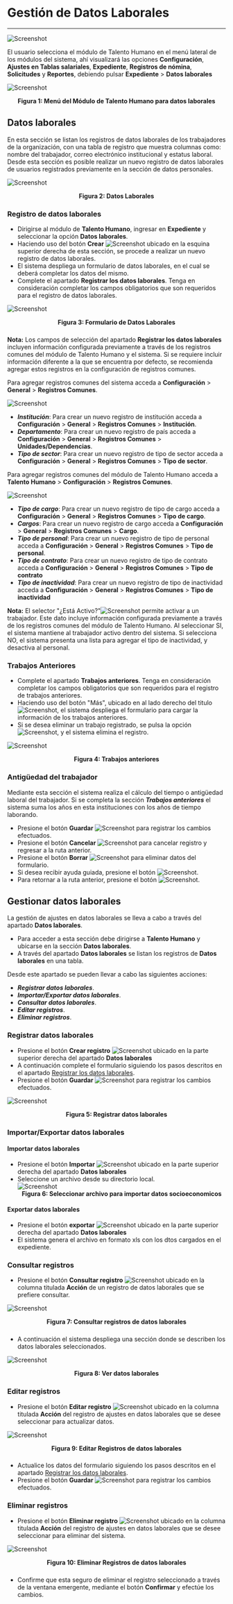 # Gestión de Datos Laborales
****************************

![Screenshot](../img/logokavac.png#imagen)


El usuario selecciona el módulo de Talento Humano en el menú lateral de los módulos del sistema, ahí visualizará las opciones **Configuración**, **Ajustes en Tablas salariales**, **Expediente**, **Registros de nómina**, **Solicitudes** y  **Reportes**, debiendo pulsar **Expediente** > **Datos laborales**

![Screenshot](../img/menu_laborales.png)<div style="text-align: center;font-weight: bold">Figura 1: Menú del Módulo de Talento Humano para datos laborales</div>


## Datos laborales

En esta sección se listan los registros de datos laborales de los trabajadores de la organización, con una tabla de registro que muestra columnas como: nombre del trabajador, correo electrónico institucional y estatus laboral. Desde esta sección es posible realizar un nuevo registro de datos laborales de usuarios registrados previamente en la sección de datos personales.

![Screenshot](../img/image52.png)<div style="text-align: center;font-weight: bold">Figura 2: Datos Laborales</div> 


### Registro de datos laborales

-   Dirigirse al módulo de **Talento Humano**, ingresar en **Expediente** y seleccionar la opción **Datos laborales**.
-   Haciendo uso del botón **Crear** ![Screenshot](../img/create.png) ubicado en la esquina superior derecha de esta sección, se procede a realizar un nuevo registro de datos laborales.
-   El sistema despliega un formulario de datos laborales, en el cual se deberá completar los datos del mismo.
- Complete el apartado **Registrar los datos laborales**. Tenga en consideración completar los campos obligatorios que son requeridos para el registro de datos laborales.

![Screenshot](../img/datos_laborales.png)<div style="text-align: center;font-weight: bold">Figura 3: Formulario de Datos Laborales</div> 
###
**Nota:** Los campos de selección del apartado **Registrar los datos laborales** incluyen información configurada previamente a través de los registros comunes del módulo de Talento Humano y el sistema. Si se requiere incluir información diferente a la que se encuentra por defecto, se recomienda agregar estos registros en la configuración de registros comunes. 

Para agregar registros comunes del sistema acceda a **Configuración** > **General** > **Registros Comunes**. 

   ![Screenshot](../img/records.png)


   -   ***Institución***: Para crear un nuevo registro de institución acceda a **Configuración** > **General** > **Registros Comunes** > **Institución**. 
   -   ***Departamento***: Para crear un nuevo registro de país acceda a **Configuración** > **General** > **Registros Comunes** > **Unidades/Dependencias**. 
   -   ***Tipo de sector***: Para crear un nuevo registro de tipo de sector acceda a **Configuración** > **General** > **Registros Comunes** > **Tipo de sector**. 
   

Para agregar registros comunes del módulo de Talento Humano acceda a **Talento Humano** > **Configuración** > **Registros Comunes**. 

   ![Screenshot](../img/registros_comunes.png)

   -   ***Tipo de cargo***: Para crear un nuevo registro de tipo de cargo acceda a **Configuración** > **General** > **Registros Comunes** > **Tipo de cargo**.
   -   ***Cargos***: Para crear un nuevo registro de cargo acceda a **Configuración** > **General** > **Registros Comunes** > **Cargo**. 
   -   ***Tipo de personal***: Para crear un nuevo registro de tipo de personal acceda a **Configuración** > **General** > **Registros Comunes** > **Tipo de personal**. 
   -   ***Tipo de contrato***: Para crear un nuevo registro de tipo de contrato acceda a **Configuración** > **General** > **Registros Comunes** > **Tipo de contrato**
   -   ***Tipo de inactividad***: Para crear un nuevo registro de tipo de inactividad acceda a **Configuración** > **General** > **Registros Comunes** > **Tipo de inactividad**
   
   
**Nota:** El selector "¿Está Activo?"![Screenshot](../img/activo.png) permite activar a un trabajador. Este dato incluye información configurada previamente a través de los registros comunes del módulo de Talento Humano. Al seleccionar SI, el sistema mantiene al trabajador activo dentro del sistema. Si selecciona NO, el sistema presenta una lista para agregar el tipo de inactividad, y desactiva al personal. 


### Trabajos Anteriores

- Complete el apartado **Trabajos anteriores**. Tenga en consideración completar los campos obligatorios que son requeridos para el registro de trabajos anteriores.
- Haciendo uso del botón "Más", ubicado en al lado derecho del titulo ![Screenshot](../img/crear_uniforme.png), el sistema despliega el formulario para cargar la información de los trabajos anteriores. 
- Si se desea eliminar un trabajo registrado, se pulsa la opción ![Screenshot](../img/eliminar_uniforme.png), y el sistema elimina el registro. 

![Screenshot](../img/agregar_trabajos.png)<div style="text-align: center;font-weight: bold">Figura 4: Trabajos anteriores </div>

### Antigüedad del trabajador

Mediante esta sección el sistema realiza el cálculo del tiempo o antigüedad laboral del trabajador. Si se completa la sección ***Trabajos anteriores*** el sistema suma los años en esta instituciones con los años de tiempo laborando. 



-   Presione el botón **Guardar**  ![Screenshot](../img/save_1.png) para registrar los cambios efectuados.
-   Presione el botón **Cancelar**  ![Screenshot](../img/cancel.png) para cancelar registro y regresar a la ruta anterior.
-   Presione el botón **Borrar** ![Screenshot](../img/clean.png) para eliminar datos del formulario.
-   Si desea recibir ayuda guiada, presione el botón ![Screenshot](../img/help.png).
-   Para retornar a la ruta anterior, presione el botón ![Screenshot](../img/back.png).


## Gestionar datos laborales

La gestión de ajustes en datos laborales se lleva a cabo a través del apartado **Datos laborales**. 

-   Para acceder a esta sección debe dirigirse a **Talento Humano** y ubicarse en la sección **Datos laborales**.
-   A través del apartado **Datos laborales** se listan los registros de **Datos laborales** en una tabla.   

Desde este apartado se pueden llevar a cabo las siguientes acciones: 

-   ***Registrar datos laborales***.
-   ***Importar/Exportar datos laborales***. 
-   ***Consultar datos laborales***.
-   ***Editar registros***. 
-   ***Eliminar registros***. 


### Registrar datos laborales 

-   Presione el botón **Crear registro** ![Screenshot](../img/create.png) ubicado en la parte superior derecha del apartado **Datos laborales** 
-   A continuación complete el formulario siguiendo los pasos descritos en el apartado [Registrar los datos laborales](##Registrar-los-datos-laborales).
-   Presione el botón **Guardar**  ![Screenshot](../img/save_1.png) para registrar los cambios efectuados.

![Screenshot](../img/crear_laborales.png)<div style="text-align: center;font-weight: bold">Figura 5: Registrar datos laborales</div>

### Importar/Exportar datos laborales 

#### Importar datos laborales

-   Presione el botón **Importar** ![Screenshot](../img/exportar.png) ubicado en la parte superior derecha del apartado **Datos laborales** 
-   Seleccione un archivo desde su directorio local.  
 ![Screenshot](../img/importar_archivo.png)<div style="text-align: center;font-weight: bold">Figura 6: Seleccionar archivo para importar datos socioeconomicos</div> 

#### Exportar datos laborales

-   Presione el botón **exportar** ![Screenshot](../img/importar.png) ubicado en la parte superior derecha del apartado **Datos laborales** 
-  El sistema genera el archivo en formato xls con los dtos cargados en el expediente. 


### Consultar registros

-   Presione el botón **Consultar registro** ![Screenshot](../img/see.png) ubicado en la columna titulada **Acción** de un registro de datos laborales que se prefiere consultar. 

![Screenshot](../img/consultar_laborales.png)<div style="text-align: center;font-weight: bold">Figura 7: Consultar registros de datos laborales </div>
###
-   A continuación el sistema despliega una sección donde se describen los datos laborales seleccionados. 

![Screenshot](../img/ver_laborales.png)<div style="text-align: center;font-weight: bold">Figura 8: Ver datos laborales</div>


### Editar registros

-   Presione el botón **Editar registro** ![Screenshot](../img/edit.png)  ubicado en la columna titulada **Acción** del registro de ajustes en datos laborales que se desee seleccionar para actualizar datos. 

![Screenshot](../img/modificar_laborales.png)<div style="text-align: center;font-weight: bold">Figura 9: Editar Registros de datos laborales</div>
###
-   Actualice los datos del formulario siguiendo los pasos descritos en el apartado [Registrar los datos laborales](#registrar-los-datos-laborales).
-   Presione el botón **Guardar**  ![Screenshot](../img/save_1.png) para registrar los cambios efectuados.


### Eliminar registros

-   Presione el botón **Eliminar registro** ![Screenshot](../img/delete.png)  ubicado en la columna titulada **Acción** del registro de ajustes en datos laborales que se desee seleccionar para eliminar del sistema. 

![Screenshot](../img/eliminar_laborales.png)<div style="text-align: center;font-weight: bold">Figura 10: Eliminar Registros de datos laborales</div>
###
-   Confirme que esta seguro de eliminar el registro seleccionado a través de la ventana emergente, mediante el botón **Confirmar** y efectúe los cambios. 



